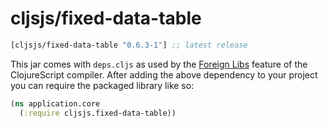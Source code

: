 # cljsjs/fixed-data-table

[](dependency)
```clojure
[cljsjs/fixed-data-table "0.6.3-1"] ;; latest release
```
[](/dependency)

This jar comes with `deps.cljs` as used by the [Foreign Libs][flibs] feature
of the ClojureScript compiler. After adding the above dependency to your project
you can require the packaged library like so:

```clojure
(ns application.core
  (:require cljsjs.fixed-data-table))
```

[flibs]: https://clojurescript.org/reference/packaging-foreign-deps

